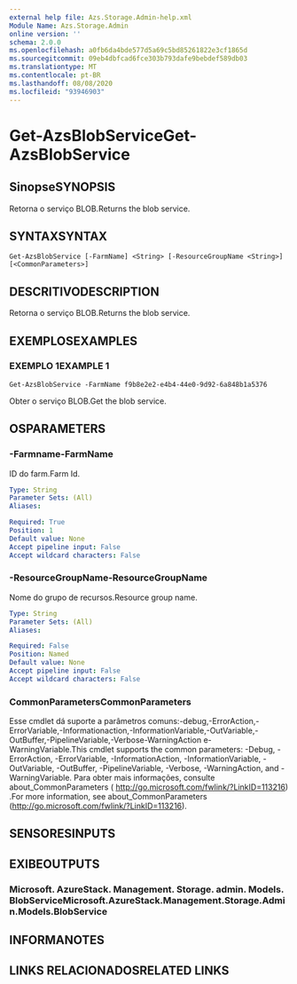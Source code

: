 ```yaml
---
external help file: Azs.Storage.Admin-help.xml
Module Name: Azs.Storage.Admin
online version: ''
schema: 2.0.0
ms.openlocfilehash: a0fb6da4bde577d5a69c5bd85261822e3cf1865d
ms.sourcegitcommit: 09eb4dbfcad6fce303b793dafe9bebdef589db03
ms.translationtype: MT
ms.contentlocale: pt-BR
ms.lasthandoff: 08/08/2020
ms.locfileid: "93946903"
---
```

# <span data-ttu-id="8657c-101">Get-AzsBlobService</span><span class="sxs-lookup"><span data-stu-id="8657c-101">Get-AzsBlobService</span></span>

## <span data-ttu-id="8657c-102">Sinopse</span><span class="sxs-lookup"><span data-stu-id="8657c-102">SYNOPSIS</span></span>
<span data-ttu-id="8657c-103">Retorna o serviço BLOB.</span><span class="sxs-lookup"><span data-stu-id="8657c-103">Returns the blob service.</span></span>

## <span data-ttu-id="8657c-104">SYNTAX</span><span class="sxs-lookup"><span data-stu-id="8657c-104">SYNTAX</span></span>

```
Get-AzsBlobService [-FarmName] <String> [-ResourceGroupName <String>] [<CommonParameters>]
```

## <span data-ttu-id="8657c-105">DESCRITIVO</span><span class="sxs-lookup"><span data-stu-id="8657c-105">DESCRIPTION</span></span>
<span data-ttu-id="8657c-106">Retorna o serviço BLOB.</span><span class="sxs-lookup"><span data-stu-id="8657c-106">Returns the blob service.</span></span>

## <span data-ttu-id="8657c-107">EXEMPLOS</span><span class="sxs-lookup"><span data-stu-id="8657c-107">EXAMPLES</span></span>

### <span data-ttu-id="8657c-108">EXEMPLO 1</span><span class="sxs-lookup"><span data-stu-id="8657c-108">EXAMPLE 1</span></span>
```
Get-AzsBlobService -FarmName f9b8e2e2-e4b4-44e0-9d92-6a848b1a5376
```

<span data-ttu-id="8657c-109">Obter o serviço BLOB.</span><span class="sxs-lookup"><span data-stu-id="8657c-109">Get the blob service.</span></span>

## <span data-ttu-id="8657c-110">OS</span><span class="sxs-lookup"><span data-stu-id="8657c-110">PARAMETERS</span></span>

### <span data-ttu-id="8657c-111">-Farmname</span><span class="sxs-lookup"><span data-stu-id="8657c-111">-FarmName</span></span>
<span data-ttu-id="8657c-112">ID do farm.</span><span class="sxs-lookup"><span data-stu-id="8657c-112">Farm Id.</span></span>

```yaml
Type: String
Parameter Sets: (All)
Aliases:

Required: True
Position: 1
Default value: None
Accept pipeline input: False
Accept wildcard characters: False
```

### <span data-ttu-id="8657c-113">-ResourceGroupName</span><span class="sxs-lookup"><span data-stu-id="8657c-113">-ResourceGroupName</span></span>
<span data-ttu-id="8657c-114">Nome do grupo de recursos.</span><span class="sxs-lookup"><span data-stu-id="8657c-114">Resource group name.</span></span>

```yaml
Type: String
Parameter Sets: (All)
Aliases:

Required: False
Position: Named
Default value: None
Accept pipeline input: False
Accept wildcard characters: False
```

### <span data-ttu-id="8657c-115">CommonParameters</span><span class="sxs-lookup"><span data-stu-id="8657c-115">CommonParameters</span></span>
<span data-ttu-id="8657c-116">Esse cmdlet dá suporte a parâmetros comuns:-debug,-ErrorAction,-ErrorVariable,-Informationaction,-InformationVariable,-OutVariable,-OutBuffer,-PipelineVariable,-Verbose-WarningAction e-WarningVariable.</span><span class="sxs-lookup"><span data-stu-id="8657c-116">This cmdlet supports the common parameters: -Debug, -ErrorAction, -ErrorVariable, -InformationAction, -InformationVariable, -OutVariable, -OutBuffer, -PipelineVariable, -Verbose, -WarningAction, and -WarningVariable.</span></span> <span data-ttu-id="8657c-117">Para obter mais informações, consulte about_CommonParameters ( http://go.microsoft.com/fwlink/?LinkID=113216) .</span><span class="sxs-lookup"><span data-stu-id="8657c-117">For more information, see about_CommonParameters (http://go.microsoft.com/fwlink/?LinkID=113216).</span></span>

## <span data-ttu-id="8657c-118">SENSORES</span><span class="sxs-lookup"><span data-stu-id="8657c-118">INPUTS</span></span>

## <span data-ttu-id="8657c-119">EXIBE</span><span class="sxs-lookup"><span data-stu-id="8657c-119">OUTPUTS</span></span>

### <span data-ttu-id="8657c-120">Microsoft. AzureStack. Management. Storage. admin. Models. BlobService</span><span class="sxs-lookup"><span data-stu-id="8657c-120">Microsoft.AzureStack.Management.Storage.Admin.Models.BlobService</span></span>

## <span data-ttu-id="8657c-121">INFORMA</span><span class="sxs-lookup"><span data-stu-id="8657c-121">NOTES</span></span>

## <span data-ttu-id="8657c-122">LINKS RELACIONADOS</span><span class="sxs-lookup"><span data-stu-id="8657c-122">RELATED LINKS</span></span>
